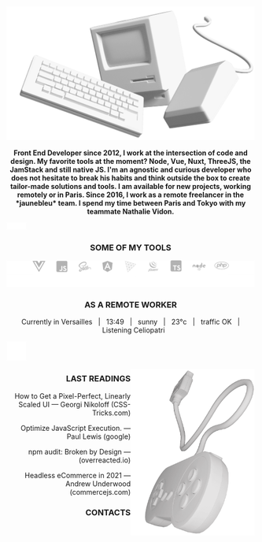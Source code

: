![Image of macintosh](https://raw.githubusercontent.com/alexiscolin/alexiscolin/main/cover-alexiscolin.png)
<p align="center"><strong>Front End Developer since 2012, I work at the intersection of code and design. My favorite tools at the moment? Node, Vue, Nuxt, ThreeJS, the JamStack and still native JS. I'm an agnostic and curious developer who does not hesitate to break his habits and think outside the box to create tailor-made solutions and tools. I am available for new projects, working remotely or in Paris. Since 2016, I work as a remote freelancer in the *jaunebleu* team. I spend my time between Paris and Tokyo with my teammate Nathalie Vidon.</strong></p>

![space](https://raw.githubusercontent.com/alexiscolin/alexiscolin/main/mini-space-15.png)

<h3 align="center">SOME OF MY TOOLS</h3>

![softwares & languages & frameworks I use](https://raw.githubusercontent.com/alexiscolin/alexiscolin/main/dev-icos-mini-spaces.svg)

<h3 align="center">AS A REMOTE WORKER</h3>
<p align="center">Currently in Versailles&nbsp;&nbsp;&nbsp;|&nbsp;&nbsp;&nbsp;13:49&nbsp;&nbsp;&nbsp;|&nbsp;&nbsp;&nbsp;sunny&nbsp;&nbsp;&nbsp;|&nbsp;&nbsp;&nbsp;23°c&nbsp;&nbsp;&nbsp;|&nbsp;&nbsp;&nbsp;traffic OK&nbsp;&nbsp;&nbsp;|&nbsp;&nbsp;&nbsp;Listening Celiopatri</p>

![space](https://raw.githubusercontent.com/alexiscolin/alexiscolin/main/space-40.png)

<p><img src="https://raw.githubusercontent.com/alexiscolin/alexiscolin/main/snes-controller.png" alt="controller" align="right" width="50%"></p>
<h3 align="right">LAST READINGS</h3>
<p align="right">How to Get a Pixel-Perfect, Linearly Scaled UI — Georgi Nikoloff (CSS-Tricks.com)</p>
<p align="right">Optimize JavaScript Execution. — Paul Lewis (google)</p>
<p align="right">npm audit: Broken by Design — (overreacted.io)</p>
<p align="right">Headless eCommerce in 2021 — Andrew Underwood (commercejs.com)</p>

<h3 align="right">CONTACTS</h3>